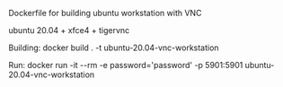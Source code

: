 Dockerfile for building ubuntu workstation with VNC

ubuntu 20.04 + xfce4 + tigervnc

Building:
	docker build . -t ubuntu-20.04-vnc-workstation

Run:
	docker run -it --rm -e password='password' -p 5901:5901 ubuntu-20.04-vnc-workstation